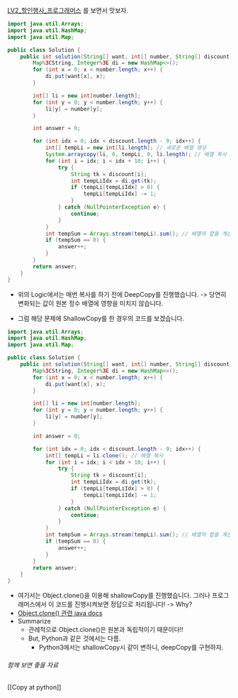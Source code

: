 [LV2_할인행사_프로그래머스](https://school.programmers.co.kr/learn/courses/30/lessons/131127?language=java)
를 보면서 맛보자.

```java
import java.util.Arrays;
import java.util.HashMap;
import java.util.Map;

public class Solution {
    public int solution(String[] want, int[] number, String[] discount) {
        Map%3CString, Integer%3E di = new HashMap<>();
        for (int x = 0; x < number.length; x++) {
            di.put(want[x], x);
        }

        int[] li = new int[number.length];
        for (int y = 0; y < number.length; y++) {
            li[y] = number[y];
        }

        int answer = 0;

        for (int idx = 0; idx < discount.length - 9; idx++) {
            int[] tempLi = new int[li.length]; // 새로운 배열 생성
            System.arraycopy(li, 0, tempLi, 0, li.length); // 배열 복사
            for (int i = idx; i < idx + 10; i++) {
                try {
                    String tk = discount[i];
                    int tempLiIdx = di.get(tk);
                    if (tempLi[tempLiIdx] > 0) {
                        tempLi[tempLiIdx] -= 1;
                    }
                } catch (NullPointerException e) {
                    continue;
                }
            }
            int tempSum = Arrays.stream(tempLi).sum(); // 배열의 합을 계산하여 tempSum에 할당
            if (tempSum == 0) {
                answer++;
            }
        }
        return answer;
    }
}
```
- 위의 Logic에서는 매번 복사를 하기 전에 DeepCopy를 진행했습니다. -> 당연히 변화되는 값이 원본 정수 배열에 영향을 미치지 않습니다.

- 그럼 해당 문제에 ShallowCopy를 한 경우의 코드를 보겠습니다.
```java
import java.util.Arrays;
import java.util.HashMap;
import java.util.Map;

public class Solution {
    public int solution(String[] want, int[] number, String[] discount) {
        Map%3CString, Integer%3E di = new HashMap<>();
        for (int x = 0; x < number.length; x++) {
            di.put(want[x], x);
        }

        int[] li = new int[number.length];
        for (int y = 0; y < number.length; y++) {
            li[y] = number[y];
        }

        int answer = 0;

        for (int idx = 0; idx < discount.length - 9; idx++) {
            int[] tempLi = li.clone(); // 배열 복사
            for (int i = idx; i < idx + 10; i++) {
                try {
                    String tk = discount[i];
                    int tempLiIdx = di.get(tk);
                    if (tempLi[tempLiIdx] > 0) {
                        tempLi[tempLiIdx] -= 1;
                    }
                } catch (NullPointerException e) {
                    continue;
                }
            }
            int tempSum = Arrays.stream(tempLi).sum(); // 배열의 합을 계산하여 tempSum에 할당
            if (tempSum == 0) {
                answer++;
            }
        }
        return answer;
    }
}
```
- 여기서는 Object.clone()을 이용해 shallowCopy를 진행했습니다. 그러나 프로그래머스에서 이 코드를 진행시켜보면 정답으로 처리됩니다! -> Why?
- [Object.clone() 관련 java docs](<https://docs.oracle.com/en/java/javase/11/docs/api/java.base/java/lang/Object.html#clone()>)
- Summarize
	- 관례적으로 Object.clone()은 원본과 독립적이기 때문이다!!
	- But, Python과 같은 것에서는 다름.
		- Python3에서는 shallowCopy시 같이 변하니, deepCopy를 구현하자.

###### 함께 보면 좋을 자료
[[Copy at python]]
